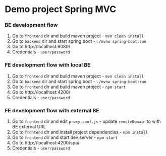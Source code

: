 # Demo project Spring MVC 

### BE development flow

1. Go to `frontend` dir and build maven project - `mvn clean install`
2. Go to `backend` dir and start spring boot - `./mvnw spring-boot:run`
3. Go to http://localhost:8080/
4. Credentials - `user/password`

### FE development flow with local BE

1. Go to `frontend` dir and build maven project - `mvn clean install`
2. Go to `backend` dir and start spring boot - `./mvnw spring-boot:run`
3. Go to `frontend` dir and build maven project - `npm start`
4. Go to http://localhost:4200/
5. Credentials - `user/password`

### FE development flow with external BE

1. Go to `frontend` dir and edit `proxy.conf.js` - update `remoteDomain` to with BE external URL
2. Go to `frontend` dir and install project dependencies - `npm install`
3. Go to `frontend` dir and start dev server - `npm start`
4. Go to http://localhost:4200/spa/
5. Credentials - `user/password`
